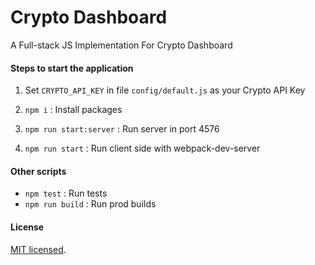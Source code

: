 # Crypto Dashboard
A Full-stack JS Implementation For Crypto Dashboard

#### Steps to start the application

1. Set `CRYPTO_API_KEY` in file `config/default.js` as your Crypto API Key

2. `npm i` : Install packages 

3. `npm run start:server` : Run server in port 4576

4. `npm run start` : Run client side with webpack-dev-server


#### Other scripts

* `npm test` : Run tests
* `npm run build` : Run prod builds

#### License

[MIT licensed](./LICENSE).
